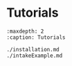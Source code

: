 # Tutorials

```{toctree}
:maxdepth: 2
:caption: Tutorials

./installation.md
./intakeExample.md
```